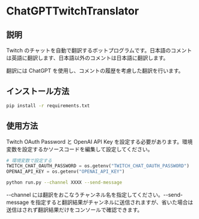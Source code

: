 # ChatGPTTwitchTranslator

## 説明

Twitch のチャットを自動で翻訳するボットプログラムです。日本語のコメントは英語に翻訳します、日本語以外のコメントは日本語に翻訳します。

翻訳には ChatGPT を使用し、コメントの履歴を考慮した翻訳を行います。


## インストール方法

```bash
pip install -r requirements.txt
```

## 使用方法

Twitch OAuth Password と OpenAI API Key を設定する必要があります。環境変数を設定するかソースコードを編集して設定してください。

```py
# 環境変数で設定する
TWITCH_CHAT_OAUTH_PASSWORD = os.getenv("TWITCH_CHAT_OAUTH_PASSWORD")
OPENAI_API_KEY = os.getenv("OPENAI_API_KEY")
```


```bash
python run.py --channel XXXX --send-message
```

--channel には翻訳をおこなうチャンネル名を指定してください。--send-message を指定すると翻訳結果がチャンネルに送信されますが、省いた場合は送信はされず翻訳結果だけをコンソールで確認できます。